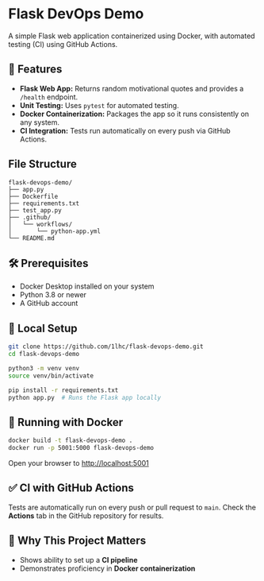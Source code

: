 # Flask DevOps Demo

A simple Flask web application containerized using Docker, with automated testing (CI) using GitHub Actions.

## 🚀 Features

- **Flask Web App:** Returns random motivational quotes and provides a `/health` endpoint.
- **Unit Testing:** Uses `pytest` for automated testing.
- **Docker Containerization:** Packages the app so it runs consistently on any system.
- **CI Integration:** Tests run automatically on every push via GitHub Actions.

## File Structure

```
flask-devops-demo/
├── app.py
├── Dockerfile
├── requirements.txt
├── test_app.py
├── .github/
│   └── workflows/
│       └── python-app.yml
└── README.md
```

## 🛠️ Prerequisites

- Docker Desktop installed on your system
- Python 3.8 or newer
- A GitHub account

## 🧪 Local Setup

```bash
git clone https://github.com/1lhc/flask-devops-demo.git
cd flask-devops-demo

python3 -m venv venv
source venv/bin/activate

pip install -r requirements.txt
python app.py  # Runs the Flask app locally
```

## 🐳 Running with Docker

```bash
docker build -t flask-devops-demo .
docker run -p 5001:5000 flask-devops-demo
```

Open your browser to [http://localhost:5001](http://localhost:5001)

## ✅ CI with GitHub Actions

Tests are automatically run on every push or pull request to `main`. Check the **Actions** tab in the GitHub repository for results.

## 🎯 Why This Project Matters

- Shows ability to set up a **CI pipeline**
- Demonstrates proficiency in **Docker containerization**

